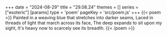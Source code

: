 +++
date = "2024-08-29"
title = "29.08.24"
themes = []
series = ["esoteric"]
[params]
  type = 'poem'
  pageKey = 'src/poem.js'
+++
{{< poem >}}
Painted in a weaving blue that stretches into darker seams,
Laced in threads of light that march across its face,
The deep expands to sit upon my sight,
It's heavy now to scarcely see its breadth.
{{< /poem >}}